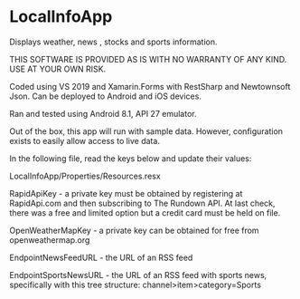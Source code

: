 # LocalInfoApp
Displays weather, news , stocks and sports information.

THIS SOFTWARE IS PROVIDED AS IS WITH NO WARRANTY OF ANY KIND. USE AT YOUR OWN RISK.

Coded using VS 2019 and Xamarin.Forms with RestSharp and Newtownsoft Json. Can be deployed to Android and iOS devices.

Ran and tested using Android 8.1, API 27 emulator.

Out of the box, this app will run with sample data. However, configuration exists to easily allow access to live data.

In the following file, read the keys below and update their values:

LocalInfoApp/Properties/Resources.resx

RapidApiKey - a private key must be obtained by registering at RapidApi.com and then subscribing to The Rundown API. At last check, there was a free and limited option but a credit card must be held on file.

OpenWeatherMapKey -  a private key can be obtained for free from openweathermap.org

EndpointNewsFeedURL - the URL of an RSS feed

EndpointSportsNewsURL - the URL of an RSS feed with sports news, specifically with this tree structure: channel>item>category=Sports
